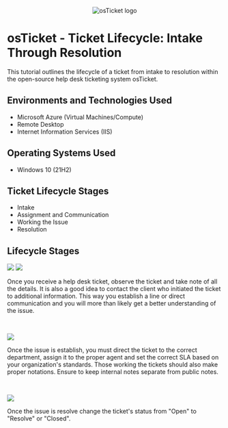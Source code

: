 <p align="center">
<img src="https://i.imgur.com/Clzj7Xs.png" alt="osTicket logo"/>
</p>

<h1>osTicket - Ticket Lifecycle: Intake Through Resolution</h1>
This tutorial outlines the lifecycle of a ticket from intake to resolution within the open-source help desk ticketing system osTicket.<br />

<h2>Environments and Technologies Used</h2>

- Microsoft Azure (Virtual Machines/Compute)
- Remote Desktop
- Internet Information Services (IIS)

<h2>Operating Systems Used </h2>

- Windows 10</b> (21H2)

<h2>Ticket Lifecycle Stages</h2>

- Intake
- Assignment and Communication
- Working the Issue
- Resolution

<h2>Lifecycle Stages</h2>

<p>
<img src="https://github.com/user-attachments/assets/ecfd697a-fa74-40f5-bde7-e1d9d7f9e004"/>
  <img src="https://github.com/user-attachments/assets/7ebfb4bd-33e5-4df6-b0e9-d8407e3af0ec"/>
</p>
<p>
Once you receive a help desk ticket, observe the ticket and take note of all the details. It is also a good idea to contact the client who initiated the ticket to additional information. This way you establish a line or direct communication and you will more than likely get a better understanding of the issue. 
</p>
<br />

<p>
<img src="https://github.com/user-attachments/assets/2b9fcfb7-5217-4de0-84f9-464a794a66fc"/>
</p>
<p>
Once the issue is establish, you must direct the ticket to the correct department, assign it to the proper agent and set the correct SLA based on your organization's standards. Those working the tickets should also make proper notations. Ensure to keep internal notes separate from public notes.
</p>
<br />

<p>
<img src="https://github.com/user-attachments/assets/17273025-a532-415a-a604-32bd430e536e"/>
</p>
<p>
Once the issue is resolve change the ticket's status from "Open" to "Resolve" or "Closed".
</p>
<br />
